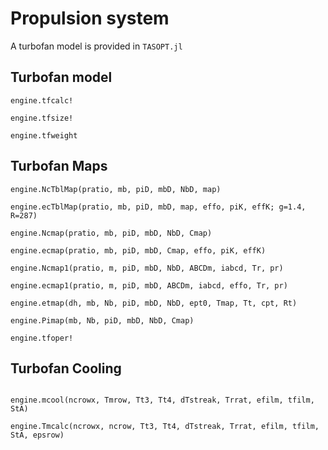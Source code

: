 # Propulsion system

A turbofan model is provided in `TASOPT.jl`

## Turbofan model

```@docs
engine.tfcalc!

engine.tfsize!

engine.tfweight

```
## Turbofan Maps

```@docs
engine.NcTblMap(pratio, mb, piD, mbD, NbD, map)

engine.ecTblMap(pratio, mb, piD, mbD, map, effo, piK, effK; g=1.4, R=287)

engine.Ncmap(pratio, mb, piD, mbD, NbD, Cmap)

engine.ecmap(pratio, mb, piD, mbD, Cmap, effo, piK, effK)

engine.Ncmap1(pratio, m, piD, mbD, NbD, ABCDm, iabcd, Tr, pr)

engine.ecmap1(pratio, m, piD, mbD, ABCDm, iabcd, effo, Tr, pr)

engine.etmap(dh, mb, Nb, piD, mbD, NbD, ept0, Tmap, Tt, cpt, Rt)

engine.Pimap(mb, Nb, piD, mbD, NbD, Cmap)

engine.tfoper!

```

## Turbofan Cooling

```@docs

engine.mcool(ncrowx, Tmrow, Tt3, Tt4, dTstreak, Trrat, efilm, tfilm, StA)

engine.Tmcalc(ncrowx, ncrow, Tt3, Tt4, dTstreak, Trrat, efilm, tfilm, StA, epsrow)


```
